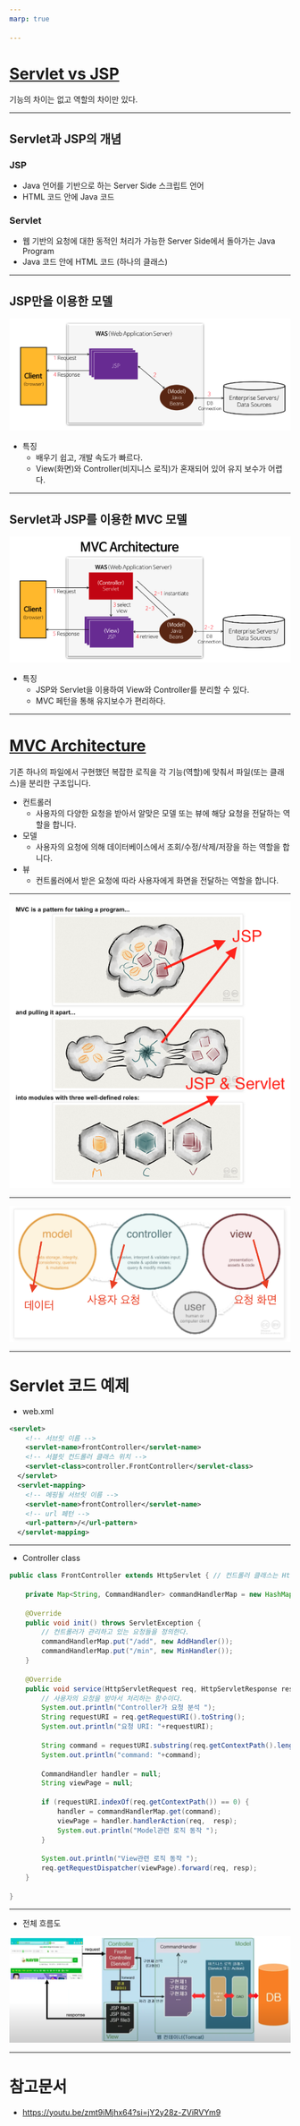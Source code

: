 ```yaml
---
marp: true

---
```

# [Servlet vs JSP](https://gmlwjd9405.github.io/2018/11/04/servlet-vs-jsp.html)
기능의 차이는 없고 역할의 차이만 있다. 

---
## Servlet과 JSP의 개념 
### JSP
- Java 언어를 기반으로 하는 Server Side 스크립트 언어
- HTML 코드 안에 Java 코드
### Servlet
- 웹 기반의 요청에 대한 동적인 처리가 가능한 Server Side에서 돌아가는 Java Program
- Java 코드 안에 HTML 코드 (하나의 클래스)

---
## JSP만을 이용한 모델 
![Alt text](./img/servlet/image.png)
- 특징
  - 배우기 쉽고, 개발 속도가 빠르다.
  - View(화면)와 Controller(비지니스 로직)가 혼재되어 있어 유지 보수가 어렵다. 

---
## Servlet과 JSP를 이용한 MVC 모델
![Alt text](./img/servlet/image-1.png)
- 특징 
  - JSP와 Servlet을 이용하여 View와 Controller를 분리할 수 있다.
  - MVC 페턴을 통해 유지보수가 편리하다.

---
# [MVC Architecture](https://www.essenceandartifact.com/2012/12/the-essence-of-mvc.html)
기존 하나의 파일에서 구현했던 복잡한 로직을 각 기능(역할)에 맞춰서 파일(또는 클래스)을 분리한 구조입니다.
- 컨트롤러
  - 사용자의 다양한 요청을 받아서 알맞은 모델 또는 뷰에 해당 요청을 전달하는 역할을 합니다. 
- 모델
  - 사용자의 요청에 의해 데이터베이스에서 조회/수정/삭제/저장을 하는 역할을 합니다.
- 뷰
  - 컨트롤러에서 받은 요청에 따라 사용자에게 화면을 전달하는 역할을 합니다.

---
![Alt text](./img/servlet/image-2.png)

---
![Alt text](./img/servlet/image-3.png)

---
# Servlet 코드 예제
- web.xml

```xml
<servlet>
  	<!-- 서브릿 이름 -->
    <servlet-name>frontController</servlet-name>
    <!-- 서블릿 컨드롤러 클래스 위치 -->
  	<servlet-class>controller.FrontController</servlet-class> 
  </servlet>
  <servlet-mapping>
    <!-- 메핑될 서브릿 이름 -->
  	<servlet-name>frontController</servlet-name>
    <!-- url 페턴 -->
  	<url-pattern>/</url-pattern>
  </servlet-mapping>
```

---
- Controller class 

```java
public class FrontController extends HttpServlet { // 컨드롤러 클래스는 HttpServlet을 상속받는다!!
	
	private Map<String, CommandHandler> commandHandlerMap = new HashMap<>();

	@Override
	public void init() throws ServletException {
		// 컨트롤러가 관리하고 있는 요청들을 정의한다.
		commandHandlerMap.put("/add", new AddHandler());
		commandHandlerMap.put("/min", new MinHandler());
	}

	@Override
	public void service(HttpServletRequest req, HttpServletResponse resp) throws ServletException, IOException {
		// 사용자의 요청을 받아서 처리하는 함수이다. 
		System.out.println("Controller가 요청 분석 ");
		String requestURI = req.getRequestURI().toString();
		System.out.println("요청 URI: "+requestURI);
		
		String command = requestURI.substring(req.getContextPath().length());
		System.out.println("command: "+command);
		
		CommandHandler handler = null; 
		String viewPage = null; 
		
		if (requestURI.indexOf(req.getContextPath()) == 0) {
			handler = commandHandlerMap.get(command);
			viewPage = handler.handlerAction(req,  resp);
			System.out.println("Model관련 로직 동작 ");
		}
		
		System.out.println("View관련 로직 동작 ");
		req.getRequestDispatcher(viewPage).forward(req, resp);
	}

}
```

---
- 전체 흐름도 

![Alt text](./img/servlet/image-4.png)


---
# 참고문서
- https://youtu.be/zmt9iMjhx64?si=jY2y28z-ZViRVYm9

